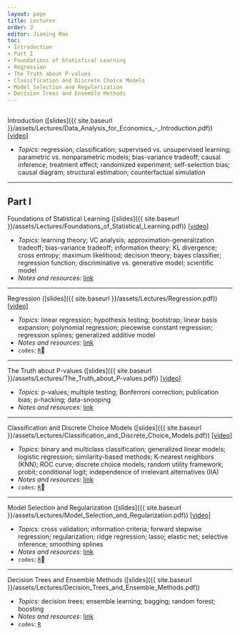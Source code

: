 ```yaml
---
layout: page
title: Lectures
order: 2
editor: Jiaming Mao
toc:
- Introduction
- Part I
- Foundations of Statistical Learning
- Regression
- The Truth about P-values
- Classification and Discrete Choice Models
- Model Selection and Regularization
- Decision Trees and Ensemble Methods
---
```


<p style="height: 1px"></p>

<a id="introduction" />

Introduction ([slides]({{ site.baseurl }}/assets/Lectures/Data_Analysis_for_Economics_-_Introduction.pdf)) [[video](https://www.youtube.com/watch?v=EFbEO3CUD9c&list=PLazlcI8_-ZkMIWIxCSu_HbbNn3L16FYhL&index=2)]
- *Topics:* regression; classification; supervised vs. unsupervised learning; parametric vs. nonparametric models; bias-variance tradeoff; causal inference; treatment effect; randomized experiment; self-selection bias; causal diagram; structural estimation; counterfactual simulation

---

<a id="part-I" />

## Part I

<a id="foundations-of-statistical-learning" />

Foundations of Statistical Learning ([slides]({{ site.baseurl }}/assets/Lectures/Foundations_of_Statistical_Learning.pdf)) [[video](https://www.youtube.com/watch?v=COFGj01aDCw&list=PLazlcI8_-ZkMIWIxCSu_HbbNn3L16FYhL&index=5)]
- *Topics:* learning theory; VC analysis; approximation-generalization tradeoff; bias-variance tradeoff; information theory; KL divergence; cross entropy; maximum likelihood; decision theory; bayes classifier; regression function; discriminative vs. generative model; scientific model
- *Notes and resources:* [link](https://github.com/jiamingmao/data-analysis/blob/master/Materials/Foundations%20of%20Statistical%20Learning/notes%20and%20resources.md)

---

<a id="regression" />

Regression ([slides]({{ site.baseurl }}/assets/Lectures/Regression.pdf)) [[video](https://www.youtube.com/watch?v=-I882DMYbss&list=PLazlcI8_-ZkMIWIxCSu_HbbNn3L16FYhL&index=9)]
- *Topics:* linear regression; hypothesis testing; bootstrap; linear basis expansion; polynomial regression; piecewise constant regression; regression splines; generalized additive model
- *Notes and resources:* [link](https://github.com/jiamingmao/data-analysis/blob/master/Materials/Regression/notes%20and%20resources.md)
- `codes`: [`R`](https://github.com/jiamingmao/data-analysis/tree/master/Materials/Regression/codes/R)

---

<a id="the-truth-about-p-values" />

The Truth about P-values ([slides]({{ site.baseurl }}/assets/Lectures/The_Truth_about_P-values.pdf)) [[video](https://www.youtube.com/watch?v=engy9fb8KRo&list=PLazlcI8_-ZkMIWIxCSu_HbbNn3L16FYhL&index=12)]
- *Topics:* p-values; multiple testing; Bonferroni correction; publication bias; p-hacking; data-snooping
- *Notes and resources:* [link](https://github.com/jiamingmao/data-analysis/blob/master/Materials/The%20Truth%20about%20P-values/notes%20and%20resources.md)

---

<a id="classification-and-discrete-choice-models" />

Classification and Discrete Choice Models ([slides]({{ site.baseurl }}/assets/Lectures/Classification_and_Discrete_Choice_Models.pdf)) [[video](https://www.youtube.com/watch?v=32SB84Vl9mE&list=PLazlcI8_-ZkMIWIxCSu_HbbNn3L16FYhL&index=14)]
- *Topics:* binary and multiclass classification; generalized linear models; logistic regression; similarity-based methods; K-nearest neighbors (KNN); ROC curve; discrete choice models; random utility framework; probit; conditional logit; independence of irrelevant alternatives (IIA)
- *Notes and resources:* [link](https://github.com/jiamingmao/data-analysis/tree/master/Materials/Classification%20and%20Discrete%20Choice%20Models/notes%20and%20resources.md)
- `codes`: [`R`](https://github.com/jiamingmao/data-analysis/tree/master/Materials/Classification%20and%20Discrete%20Choice%20Models/codes/R)

---

<a id="model-selection-and-regularization" />

Model Selection and Regularization ([slides]({{ site.baseurl }}/assets/Lectures/Model_Selection_and_Regularization.pdf)) [[video](https://www.youtube.com/watch?v=RXFSqrzbRIg&list=PLazlcI8_-ZkMIWIxCSu_HbbNn3L16FYhL&index=19)]
- *Topics:* cross validation; information criteria; forward stepwise regression; regularization; ridge regression; lasso; elastic net; selective inference; smoothing splines
- *Notes and resources:* [link](https://github.com/jiamingmao/data-analysis/blob/master/Materials/Model%20Selection%20and%20Regularization/notes%20and%20resources.md)
- `codes`: [`R`](https://github.com/jiamingmao/data-analysis/tree/master/Materials/Model%20Selection%20and%20Regularization/codes/R)

---

<a id="decision-trees-and-ensemble-learning" />

Decision Trees and Ensemble Methods ([slides]({{ site.baseurl }}/assets/Lectures/Decision_Trees_and_Ensemble_Methods.pdf))
- *Topics:* decision trees; ensemble learning; bagging; random forest; boosting
- *Notes and resources:* [link](https://github.com/jiamingmao/data-analysis/tree/master/Materials/Decision%20Trees%20and%20Ensemble%20Methods/notes%20and%20resources.md)
- `codes`: [`R`](https://github.com/jiamingmao/data-analysis/tree/master/codes/Decision%20Trees%20and%20Ensemble%20Methods/R)
